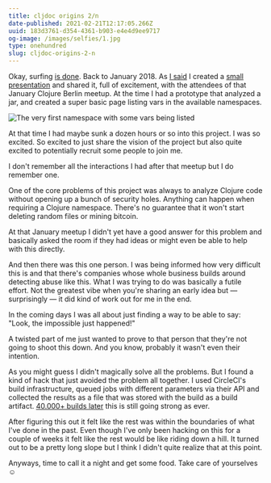```yaml
---
title: cljdoc origins 2/n
date-published: 2021-02-21T12:17:05.266Z
uuid: 183d3761-d354-4361-b903-e4e4d9ee9717
og-image: /images/selfies/1.jpg
type: onehundred
slug: cljdoc-origins-2-n
---
```

Okay, surfing [is done](https://twitter.com/martinklepsch/status/1363428911422521346?s=20). Back to January 2018. As [I said](https://martinklepsch.org/100/cljdoc-origins-1-n.html) I created a [small presentation](https://clojureverse.org/uploads/default/original/1X/3ecba3a15c85783f14044da7b8be57020304ecce.pdf) and shared it, full of excitement, with the attendees of that January Clojure Berlin meetup. At the time I had a prototype that analyzed a jar, and created a super basic page listing vars in the available namespaces.

![The very first namespace with some vars being listed ](https://martinklepsch.org/images/uploads/screen-shot-2018-01-11-at-22.31.01.png "cljdoc v0")

At that time I had maybe sunk a dozen hours or so into this project. I was so excited. So excited to just share the vision of the project but also quite excited to potentially recruit some people to join me.

I don't remember all the interactions I had after that meetup but I do remember one.

One of the core problems of this project was always to analyze Clojure code without opening up a bunch of security holes. Anything can happen when requiring a Clojure namespace. There's no guarantee that it won't start deleting random files or mining bitcoin.

At that January meetup I didn't yet have a good answer for this problem and basically asked the room if they had ideas or might even be able to help with this directly.

And then there was this one person. I was being informed how very difficult this is and that there's companies whose whole business builds around detecting abuse like this. What I was trying to do was basically a futile effort. Not the greatest vibe when you're sharing an early idea but — surprisingly — it did kind of work out for me in the end.

In the coming days I was all about just finding a way to be able to say: "Look, the impossible just happened!"

A twisted part of me just wanted to prove to that person that they're not going to shoot this down. And you know, probably it wasn't even their intention.

As you might guess I didn't magically solve all the problems. But I found a kind of hack that just avoided the problem all together. I used CircleCI's build infrastructure, queued jobs with different parameters via their API and collected the results as a file that was stored with the build as a build artifact. [40.000+ builds later](https://cljdoc.org/builds) this is still going strong as ever.

After figuring this out it felt like the rest was within the boundaries of what I've done in the past. Even though I've only been hacking on this for a couple of weeks it felt like the rest would be like riding down a hill. It turned out to be a pretty long slope but I think I didn't quite realize that at this point.

Anyways, time to call it a night and get some food. Take care of yourselves ☺️
